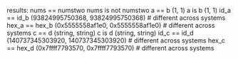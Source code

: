 results:
  nums == numstwo
  nums is not numstwo
  a == b (1, 1)
  a is b (1, 1)
  id_a == id_b (93824995750368, 93824995750368) # different across systems
  hex_a == hex_b (0x5555558af1e0, 0x5555558af1e0) # different across systems
  c == d (string, string)
  c is d (string, string)
  id_c == id_d (140737345303920, 140737345303920) # different across systems
  hex_c == hex_d (0x7ffff7793570, 0x7ffff7793570) # different across systems
